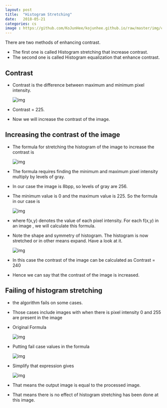 ```yaml
---
layout: post
title:  "Histogram Stretching"
date:   2018-05-21
categories: cs
image : https://github.com/KoJunHee/kojunhee.github.io/raw/master/img/cs_img.jpg
---
```


There are two methods of enhancing contrast. 

- The first one is called Histogram stretching that increase contrast. 
- The second one is called Histogram equalization that enhance contrast.

## Contrast

- Contrast is the difference between maximum and minimum pixel intensity.

  ![img](https://github.com/KoJunHee/kojunhee.github.io/raw/master/img/hisStretch01.png)

- Contrast = 225.
- Now we will increase the contrast of the image.

## Increasing the contrast of the image

- The formula for stretching the histogram of the image to increase the contrast is

  ![img](https://github.com/KoJunHee/kojunhee.github.io/raw/master/img/hisStretch02.png)

- The formula requires finding the minimum and maximum pixel intensity multiply by levels of gray. 

- In our case the image is 8bpp, so levels of gray are 256.

- The minimum value is 0 and the maximum value is 225. So the formula in our case is

  ![img](https://github.com/KoJunHee/kojunhee.github.io/raw/master/img/hisStretch03.png)

- where f(x,y) denotes the value of each pixel intensity. For each f(x,y) in an image , we will calculate this formula.

- Note the shape and symmetry of histogram. The histogram is now stretched or in other means expand. Have a look at it.

  ![img](https://github.com/KoJunHee/kojunhee.github.io/raw/master/img/hisStretch04.png)

- In this case the contrast of the image can be calculated as Contrast = 240

- Hence we can say that the contrast of the image is increased.

## Failing of histogram stretching

- the algorithm fails on some cases. 

- Those cases include images with when there is pixel intensity 0 and 255 are present in the image

- Original Formula

  ![img](https://github.com/KoJunHee/kojunhee.github.io/raw/master/img/hisStretch05.png)

- Putting fail case values in the formula

  ![img](https://github.com/KoJunHee/kojunhee.github.io/raw/master/img/hisStretch06.png)

- Simplify that expression gives

  ![img](https://github.com/KoJunHee/kojunhee.github.io/raw/master/img/hisStretch07.png)

- That means the output image is equal to the processed image. 

- That means there is no effect of histogram stretching has been done at this image.